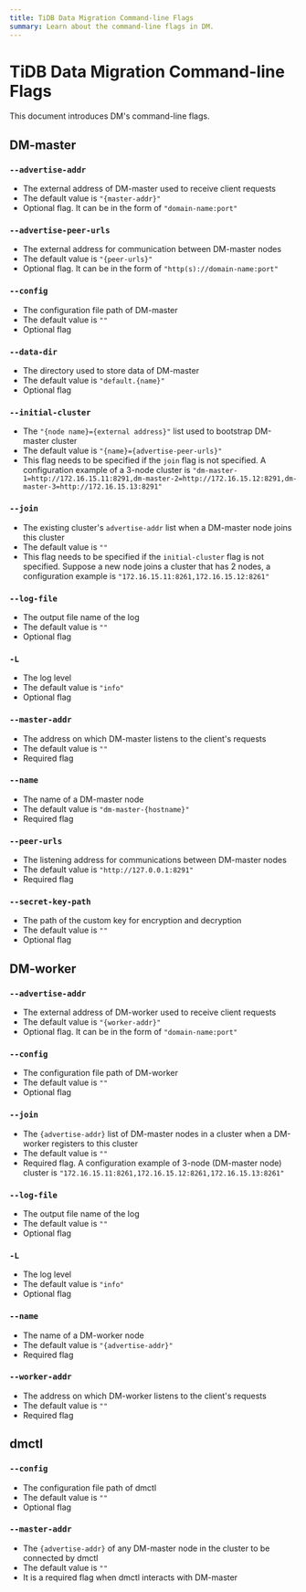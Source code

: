 ```yaml
---
title: TiDB Data Migration Command-line Flags
summary: Learn about the command-line flags in DM.
---
```


# TiDB Data Migration Command-line Flags

This document introduces DM's command-line flags.

## DM-master

### `--advertise-addr`

- The external address of DM-master used to receive client requests
- The default value is `"{master-addr}"`
- Optional flag. It can be in the form of `"domain-name:port"`

### `--advertise-peer-urls`

- The external address for communication between DM-master nodes
- The default value is `"{peer-urls}"`
- Optional flag. It can be in the form of `"http(s)://domain-name:port"`

### `--config`

- The configuration file path of DM-master
- The default value is `""`
- Optional flag

### `--data-dir`

- The directory used to store data of DM-master
- The default value is `"default.{name}"`
- Optional flag

### `--initial-cluster`

- The `"{node name}={external address}"` list used to bootstrap DM-master cluster
- The default value is `"{name}={advertise-peer-urls}"`
- This flag needs to be specified if the `join` flag is not specified. A configuration example of a 3-node cluster is `"dm-master-1=http://172.16.15.11:8291,dm-master-2=http://172.16.15.12:8291,dm-master-3=http://172.16.15.13:8291"`

### `--join`

- The existing cluster's `advertise-addr` list when a DM-master node joins this cluster
- The default value is `""`
- This flag needs to be specified if the `initial-cluster` flag is not specified. Suppose a new node joins a cluster that has 2 nodes, a configuration example is `"172.16.15.11:8261,172.16.15.12:8261"`

### `--log-file`

- The output file name of the log
- The default value is `""`
- Optional flag

### `-L`

- The log level
- The default value is `"info"`
- Optional flag

### `--master-addr`

- The address on which DM-master listens to the client's requests
- The default value is `""`
- Required flag

### `--name`

- The name of a DM-master node
- The default value is `"dm-master-{hostname}"`
- Required flag

### `--peer-urls`

- The listening address for communications between DM-master nodes
- The default value is `"http://127.0.0.1:8291"`
- Required flag

### `--secret-key-path`

- The path of the custom key for encryption and decryption
- The default value is `""`
- Optional flag

## DM-worker

### `--advertise-addr`

- The external address of DM-worker used to receive client requests
- The default value is `"{worker-addr}"`
- Optional flag. It can be in the form of `"domain-name:port"`

### `--config`

- The configuration file path of DM-worker
- The default value is `""`
- Optional flag

### `--join`

- The `{advertise-addr}` list of DM-master nodes in a cluster when a DM-worker registers to this cluster
- The default value is `""`
- Required flag. A configuration example of 3-node (DM-master node) cluster is `"172.16.15.11:8261,172.16.15.12:8261,172.16.15.13:8261"`

### `--log-file`

- The output file name of the log
- The default value is `""`
- Optional flag

### `-L`

- The log level
- The default value is `"info"`
- Optional flag

### `--name`

- The name of a DM-worker node
- The default value is `"{advertise-addr}"`
- Required flag

### `--worker-addr`

- The address on which DM-worker listens to the client's requests
- The default value is `""`
- Required flag

## dmctl

### `--config`

- The configuration file path of dmctl
- The default value is `""`
- Optional flag

### `--master-addr`

- The `{advertise-addr}` of any DM-master node in the cluster to be connected by dmctl
- The default value is `""`
- It is a required flag when dmctl interacts with DM-master
